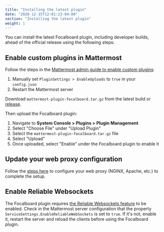 ```yaml
---
title: "Installing the latest plugin"
date: "2020-12-15T12:01:23-04:00"
section: "Installing the latest plugin"
weight: 1
---
```


You can install the latest Focalboard plugin, including developer builds, ahead of the official release using the following steps:

## Enable custom plugins in Mattermost

Follow the steps in the [Mattermost admin guide to enable custom plugins](https://docs.mattermost.com/administration/plugins.html#custom-plugins):
1. Manually set `PluginSettings > EnableUploads` to `true` in your `config.json`
2. Restart the Mattermost server

Download `mattermost-plugin-focalboard.tar.gz` from the latest build or [release](https://github.com/mattermost/focalboard/releases).

Then upload the Focalboard plugin:
1. Navigate to **System Console > Plugins > Plugin Management**
2. Select "Choose File" under "Upload Plugin"
3. Select the `mattermost-plugin-focalboard.tar.gz` file
4. Select "Upload"
5. Once uploaded, select "Enable" under the Focalboard plugin to enable it

## Update your web proxy configuration

Follow the [steps here](../#with-nginx) to configure your web proxy (NGINX, Apache, etc.) to complete the setup.

## Enable Reliable Websockets

The Focalboard plugin requires [the Reliable Websockets feature](https://docs.mattermost.com/configure/configuration-settings.html?highlight=enablereliablewebsockets#enable-reliable-websockets) to be enabled. Check in the Mattermost server configuration that the property `ServiceSettings.EnableReliableWebSockets` is set to `true`. If it's not, enable it, restart the server and reload the clients before using the Focalboard plugin.
